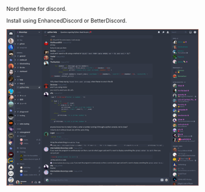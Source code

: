 Nord theme for discord.

Install using EnhancedDiscord or BetterDiscord.

![Screenshot](screenshot.png)
